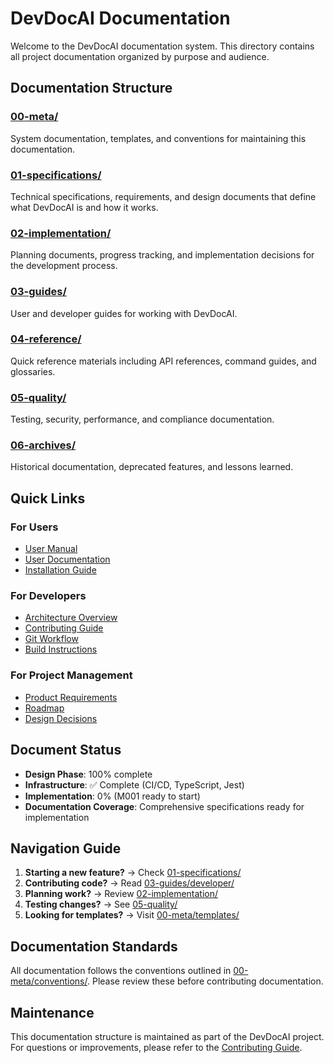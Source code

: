 # DevDocAI Documentation

Welcome to the DevDocAI documentation system. This directory contains all project documentation organized by purpose and audience.

## Documentation Structure

### [00-meta/](00-meta/)
System documentation, templates, and conventions for maintaining this documentation.

### [01-specifications/](01-specifications/)
Technical specifications, requirements, and design documents that define what DevDocAI is and how it works.

### [02-implementation/](02-implementation/)
Planning documents, progress tracking, and implementation decisions for the development process.

### [03-guides/](03-guides/)
User and developer guides for working with DevDocAI.

### [04-reference/](04-reference/)
Quick reference materials including API references, command guides, and glossaries.

### [05-quality/](05-quality/)
Testing, security, performance, and compliance documentation.

### [06-archives/](06-archives/)
Historical documentation, deprecated features, and lessons learned.

## Quick Links

### For Users
- [User Manual](03-guides/user/DESIGN-devdocai-user-manual.md)
- [User Documentation](03-guides/user/DESIGN-devdocai-user-docs.md)
- [Installation Guide](03-guides/deployment/DESIGN-devdocai-deployment-installation-guide.md)

### For Developers
- [Architecture Overview](01-specifications/architecture/DESIGN-devdocsai-architecture.md)
- [Contributing Guide](03-guides/developer/CONTRIBUTING.md)
- [Git Workflow](03-guides/developer/git-workflow.md)
- [Build Instructions](03-guides/deployment/DESIGN-devdocai-build-instructions.md)

### For Project Management
- [Product Requirements](01-specifications/requirements/DESIGN-devdocai-prd.md)
- [Roadmap](02-implementation/planning/ROADMAP.md)
- [Design Decisions](02-implementation/decisions/DESIGN_DECISIONS.md)

## Document Status

- **Design Phase**: 100% complete
- **Infrastructure**: ✅ Complete (CI/CD, TypeScript, Jest)
- **Implementation**: 0% (M001 ready to start)
- **Documentation Coverage**: Comprehensive specifications ready for implementation

## Navigation Guide

1. **Starting a new feature?** → Check [01-specifications/](01-specifications/)
2. **Contributing code?** → Read [03-guides/developer/](03-guides/developer/)
3. **Planning work?** → Review [02-implementation/](02-implementation/)
4. **Testing changes?** → See [05-quality/](05-quality/)
5. **Looking for templates?** → Visit [00-meta/templates/](00-meta/templates/)

## Documentation Standards

All documentation follows the conventions outlined in [00-meta/conventions/](00-meta/conventions/). Please review these before contributing documentation.

## Maintenance

This documentation structure is maintained as part of the DevDocAI project. For questions or improvements, please refer to the [Contributing Guide](03-guides/developer/CONTRIBUTING.md).
